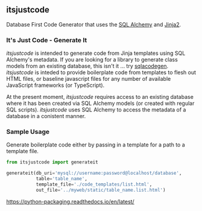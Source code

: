 ## itsjustcode

Database First Code Generator that uses the [SQL Alchemy][sqlalchemy] and [Jinja2][jinja2].

### It's Just Code - Generate It

*itsjustcode* is intended to generate code from Jinja templates using SQL Alchemy's metadata. If
you are looking for a library to generate class models from an existing database, this isn't
it ... try [sqlacodegen][sqlacodegen]. *itsjustcode* is inteded to provide boilerplate code from templates to flesh out HTML files, or baseline javascript files for any number of available JavaScript frameworks (or TypeScript).

At the present moment, *itsjustcode* requires access to an existing database where it has been
created via SQL Alchemy models (or created with regular SQL scripts). *itsjustcode* uses SQL Alchemy
to access the metadata of a database in a conistent manner.

### Sample Usage

Generate boilerplate code either by passing in a template for a path to a template file.

```python
from itsjustcode import generateit

generateit(db_uri='mysql://username:password@localhost/database',
           table='table_name',
           template_file='./code_templates/list.html',
           out_file='../myweb/static/table_name.list.html')
```

https://python-packaging.readthedocs.io/en/latest/

[sqlalchemy]: http://www.sqlalchemy.org/
[jinja2]: http://jinja.pocoo.org/
[sqlacodegen]: https://pypi.python.org/pypi/sqlacodegen
